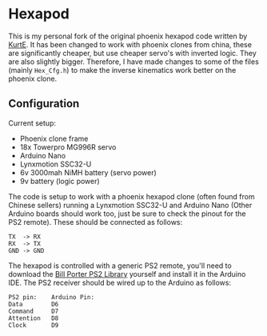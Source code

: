 # Hexapod
This is my personal fork of the original phoenix hexapod code written by [KurtE](https://github.com/KurtE).
It has been changed to work with phoenix clones from china, these are significantly cheaper, but use cheaper servo's with inverted logic. They are also slightly bigger. Therefore, I have made changes to some of the files (mainly `Hex_Cfg.h`) to make the inverse kinematics work better on the phoenix clone.

## Configuration
Current setup:
- Phoenix clone frame
- 18x Towerpro MG996R servo
- Arduino Nano
- Lynxmotion SSC32-U
- 6v 3000mah NiMH battery (servo power)
- 9v battery (logic power)

The code is setup to work with a phoenix hexapod clone (often found from Chinese sellers) running a Lynxmotion SSC32-U and Arduino Nano (Other Arduino boards should work too, just be sure to check the pinout for the PS2 remote). These should be connected as follows:
```
TX	-> RX
RX	-> TX
GND	-> GND
```
The hexapod is controlled with a generic PS2 remote, you'll need to download the [Bill Porter PS2 Library](http://www.billporter.info/2010/06/05/playstation-2-controller-arduino-library-v1-0/) yourself and install it in the Arduino IDE. The PS2 receiver should be wired up to the Arduino as follows:
```
PS2 pin:	Arduino Pin:
Data		D6
Command		D7
Attention	D8
Clock		D9
```
